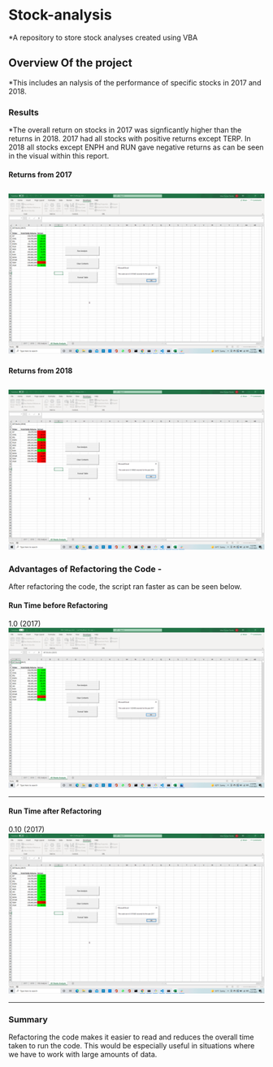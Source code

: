 
# Stock-analysis
*A repository to store stock analyses created using VBA
## Overview Of the project
*This includes an nalysis of the performance of specific stocks in 2017 and 2018.
### Results
*The overall return on stocks in 2017 was signficantly higher than the returns in 2018. 2017 had all stocks with positive returns except TERP. In 2018 all stocks except ENPH and RUN gave negative returns as can be seen in the visual within this report. 

#### Returns from 2017
![2017 Returns](https://github.com/ishan9220/stock-analysis/blob/main/VBA_Challenge_2017.png.png)
---
#### Returns from 2018
![2018 Returns](https://github.com/ishan9220/stock-analysis/blob/main/VBA_Challenge_2018.png.png)
---
### Advantages of Refactoring the Code -
After refactoring the code, the script ran faster as can be seen below.
#### Run Time before Refactoring
1.0 (2017)
![Runtime before Refactoring](https://github.com/ishan9220/stock-analysis/blob/main/refactored%202017.png.png)

---
#### Run Time after Refactoring
0.10 (2017)
![Runtime after Refactoring](https://github.com/ishan9220/stock-analysis/blob/main/VBA_Challenge_2017.png.png)

---
### Summary
Refactoring the code makes it easier to read and reduces the overall time taken to run the code. This would be especially useful in situations where we have to work with large amounts of data. 
